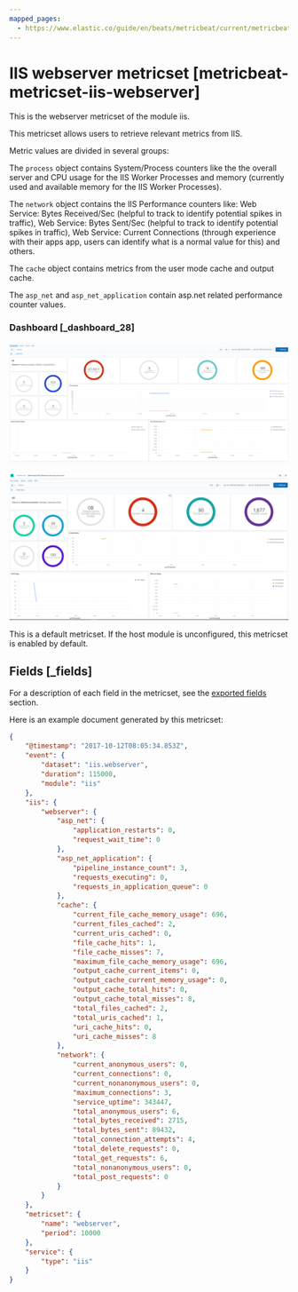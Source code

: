```yaml
---
mapped_pages:
  - https://www.elastic.co/guide/en/beats/metricbeat/current/metricbeat-metricset-iis-webserver.html
---
```


<!-- This file is generated! See scripts/docs_collector.py -->

# IIS webserver metricset [metricbeat-metricset-iis-webserver]

This is the webserver metricset of the module iis.

This metricset allows users to retrieve relevant metrics from IIS.

Metric values are divided in several groups:

The `process` object contains System/Process counters like the the overall server and CPU usage for the IIS Worker Processes and memory (currently used and available memory for the IIS Worker Processes).

The `network` object contains the IIS Performance counters like: Web Service: Bytes Received/Sec (helpful to track to identify potential spikes in traffic), Web Service: Bytes Sent/Sec (helpful to track to identify potential spikes in traffic), Web Service: Current Connections (through experience with their apps app, users can identify what is a normal value for this) and others.

The `cache` object contains metrics from the user mode cache and output cache.

The `asp_net` and `asp_net_application` contain asp.net related performance counter values.


### Dashboard [_dashboard_28]

![metricbeat iis webserver overview](images/metricbeat-iis-webserver-overview.png)

![metricbeat iis webserver process](images/metricbeat-iis-webserver-process.png)

This is a default metricset. If the host module is unconfigured, this metricset is enabled by default.

## Fields [_fields]

For a description of each field in the metricset, see the [exported fields](/reference/metricbeat/exported-fields-iis.md) section.

Here is an example document generated by this metricset:

```json
{
    "@timestamp": "2017-10-12T08:05:34.853Z",
    "event": {
        "dataset": "iis.webserver",
        "duration": 115000,
        "module": "iis"
    },
    "iis": {
        "webserver": {
            "asp_net": {
                "application_restarts": 0,
                "request_wait_time": 0
            },
            "asp_net_application": {
                "pipeline_instance_count": 3,
                "requests_executing": 0,
                "requests_in_application_queue": 0
            },
            "cache": {
                "current_file_cache_memory_usage": 696,
                "current_files_cached": 2,
                "current_uris_cached": 0,
                "file_cache_hits": 1,
                "file_cache_misses": 7,
                "maximum_file_cache_memory_usage": 696,
                "output_cache_current_items": 0,
                "output_cache_current_memory_usage": 0,
                "output_cache_total_hits": 0,
                "output_cache_total_misses": 8,
                "total_files_cached": 2,
                "total_uris_cached": 1,
                "uri_cache_hits": 0,
                "uri_cache_misses": 8
            },
            "network": {
                "current_anonymous_users": 0,
                "current_connections": 0,
                "current_nonanonymous_users": 0,
                "maximum_connections": 3,
                "service_uptime": 343447,
                "total_anonymous_users": 6,
                "total_bytes_received": 2715,
                "total_bytes_sent": 89432,
                "total_connection_attempts": 4,
                "total_delete_requests": 0,
                "total_get_requests": 6,
                "total_nonanonymous_users": 0,
                "total_post_requests": 0
            }
        }
    },
    "metricset": {
        "name": "webserver",
        "period": 10000
    },
    "service": {
        "type": "iis"
    }
}
```
